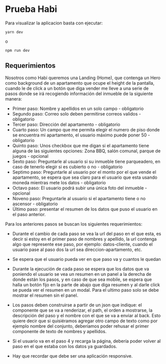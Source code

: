 
# Prueba Habi
Para visualizar la aplicacion basta con ejecutar: 

```
yarn dev
```
o
```
npm run dev
```

## Requerimientos 
Nosotros como Habi queremos una Landing (Home), que contenga un Hero como
background de un apartamento que ocupe el height de la pantalla, cuando le de click a
un botón que diga vender me lleve a una serie de pasos donde se irá recogiendo
información del inmueble de la siguiente manera:

- Primer paso: Nombre y apellidos en un solo campo - obligatorio
- Segundo paso: Correo solo deben permitirse correos validos - obligatorio
- Tercer paso: Dirección del apartamento - obligatorio
- Cuarto paso: Un campo que me permita elegir el numero de piso donde se
encuentra mi apartamento, el usuario máximo puede poner 50 - obligatorio
- Quinto paso: Unos checkbox que me digan si el apartamento tiene alguna de
las siguientes opciones: Zona BBQ, salón comunal, parque de juegos - opcional
- Sexto paso: Preguntarle al usuario si su inmueble tiene parqueadero, en caso
de tenerlo elegir si es cubierto o no - obligatorio
- Septimo paso: Preguntarle al usuario por el monto por el que vende el
apartamento, se espera que sea claro para el usuario que esta usando moneda
mientras mete los datos - obligatorio
- Octavo paso: El usuario podrá subir una única foto del inmueble - opcional
- Noveno paso: Preguntarle al usuario si el apartamento tiene o no ascensor -
obligatorio
- Último paso: presentar el resumen de los datos que puso el usuario en el paso
anterior.

Para los anteriores pasos se buscan los siguientes requerimientos:
- Durante el cambio de cada paso se vea la url del paso en el que esta, es decir si
estoy en el primer paso de nombres y apellido, la url contenga algo que
represente ese paso, por ejemplo: datos-cliente, cuando el usuario pase al paso
dos la url sea direccion-apartamento, etc.
- Se espera que el usuario pueda ver en que paso va y cuantos le quedan
- Durante la ejecución de cada paso se espera que los datos que va poniendo el
usuario se vea un resumen en un panel a la derecha de donde están los pasos, y
en caso de que sea mobile, se espera que halla un botón fijo en la parte de abajo
que diga resumen y al darle click se pueda ver el resumen en un modal. Para el
ultimo paso solo se debe mostrar el resumen sin el panel.
- Los pasos deben construirse a partir de un json que indique: el componente que
se va a renderizar, el path, el orden a mostrarse, la descripción del paso y el
nombre con el que se va a enviar al back. Esto quiere decir que si quisiéramos
agregar otro campo de texto como por ejemplo nombre del conjunto,
deberíamos poder rehusar el primer componente de texto de nombres y
apellidos.

- Si el usuario va en el paso 4 y recarga la página, debería poder volver al paso en
el que estaba con los datos ya guardados.
- Hay que recordar que debe ser una aplicación responsive.